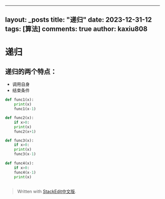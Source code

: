 
---
layout: _posts
title: "递归"
date:   2023-12-31-12
tags: [算法]
comments: true
author: kaxiu808  
--- 

# 递归


递归的两个特点：
--
- 调用自身            
- 结束条件   

```python
def func1(x):
	print(x)
	func1(x-1)

def func2(x):
	if x>0:
	print(x)
	func2(x+1)

def func3(x):
	if x>0:
	print(x)
	func3(x-1)
	
def func4(x):
	if x>0:
	func4(x-1)
	print(x)
			
```


> Written with [StackEdit中文版](https://stackedit.cn/).
<!--stackedit_data:
eyJoaXN0b3J5IjpbMTMwMzAyNzU4Nl19
-->